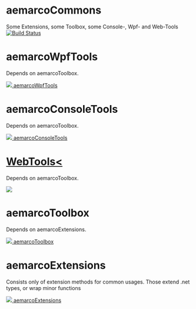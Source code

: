 # aemarcoCommons

Some Extensions, some Toolbox, some Console-, Wpf- and Web-Tools
[![Build Status](https://dev.azure.com/aemarco/aemarcoCommons/_apis/build/status/aemarco.aemarcoCommons?branchName=master)](https://dev.azure.com/aemarco/aemarcoCommons/_build/latest?definitionId=10&branchName=master)<br/>


<h1>aemarcoWpfTools</h1>
<p>Depends on aemarcoToolbox.</p>
<a href=https://www.nuget.org/packages/aemarcoWpfTools><img src="https://buildstats.info/nuget/aemarcoWpfTools"> aemarcoWpfTools</a><br/>

<h1>aemarcoConsoleTools</h1>
<p>Depends on aemarcoToolbox.</p>
<a href=https://www.nuget.org/packages/aemarcoConsoleTools><img src="https://buildstats.info/nuget/aemarcoConsoleTools"> aemarcoConsoleTools </a><br/>

<h1><a href=https://github.com/aemarco/aemarcoCommons/tree/master/WebTools>WebTools<</a></h1>
<p>Depends on aemarcoToolbox.</p>
<a href=https://www.nuget.org/packages/aemarcoWebTools><img src="https://buildstats.info/nuget/aemarcoWebTools"></a><br/>

<h1>aemarcoToolbox</h1>
<p>Depends on aemarcoExtensions.</p>
<a href=https://www.nuget.org/packages/aemarcoToolbox><img src="https://buildstats.info/nuget/aemarcoToolbox"> aemarcoToolbox</a><br/>

<h1>aemarcoExtensions</h1>
<p>Consists only of extension methods for common usages. Those extend .net types, or wrap minor functions</p>
<a href=https://www.nuget.org/packages/aemarcoExtensions><img src="https://buildstats.info/nuget/aemarcoExtensions"> aemarcoExtensions</a><br/>

